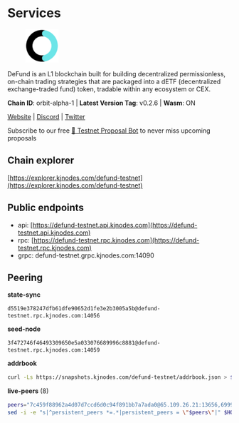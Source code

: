# Services

<figure><img src="https://raw.githubusercontent.com/kj89/cosmos-images/main/logos/defund.png" alt=""><figcaption></figcaption></figure>

DeFund is an L1 blockchain built for building decentralized permissionless,  on-chain trading strategies that are packaged into a dETF (decentralized  exchange-traded fund) token, tradable within any ecosystem or CEX.

**Chain ID**: orbit-alpha-1 | **Latest Version Tag**: v0.2.6 | **Wasm**: ON

[Website](https://www.defund.app) | [Discord](https://discord.gg/FV26pRPZ3P) | [Twitter](https://twitter.com/defund_finance)



Subscribe to our free [🤖 Testnet Proposal Bot](https://t.me/kjnodes_testnet_proposal_bot) to never miss upcoming proposals


## Chain explorer
[https://explorer.kjnodes.com/defund-testnet](https://explorer.kjnodes.com/defund-testnet)

## Public endpoints

* api: [https://defund-testnet.api.kjnodes.com](https://defund-testnet.api.kjnodes.com)
* rpc: [https://defund-testnet.rpc.kjnodes.com](https://defund-testnet.rpc.kjnodes.com)
* grpc: defund-testnet.grpc.kjnodes.com:14090

## Peering

**state-sync**

```text
d5519e378247dfb61dfe90652d1fe3e2b3005a5b@defund-testnet.rpc.kjnodes.com:14056
```

**seed-node**

```text
3f472746f46493309650e5a033076689996c8881@defund-testnet.rpc.kjnodes.com:14059
```

**addrbook**
```bash
curl -Ls https://snapshots.kjnodes.com/defund-testnet/addrbook.json > $HOME/.defund/config/addrbook.json
```

**live-peers** (8)
```bash
peers="7c459f88962a4d07d7ccd6d0c94f891bb7a7ada0@65.109.26.21:13656,6999cca6c55576a48d4f227b87dc904fbdb085aa@65.21.134.202:26576,5c2a752c9b1952dbed075c56c600c3a79b58c395@146.59.47.207:26836,d5519e378247dfb61dfe90652d1fe3e2b3005a5b@65.109.68.190:14056,f417252166d6508a75371573f3c12e8abca238a5@65.108.108.52:13656,e5178dc8675b4727af538a7a58d74090366af8fa@161.97.164.23:26656,8a650a9761db8abc1096abc3d4a68431600ae835@62.171.149.101:46656,ba0abf77c2dec230a7ae06b32d1abf63dbd48642@5.9.82.120:60656"
sed -i -e "s|^persistent_peers *=.*|persistent_peers = \"$peers\"|" $HOME/.defund/config/config.toml
```
